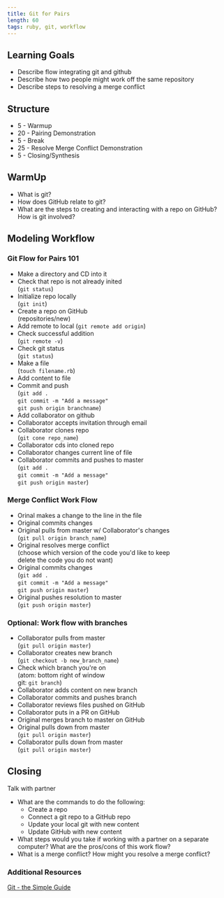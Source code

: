 ```yaml
---
title: Git for Pairs
length: 60
tags: ruby, git, workflow
---
```


## Learning Goals

* Describe flow integrating git and github  
* Describe how two people might work off the same repository
* Describe steps to resolving a merge conflict

## Structure

* 5   - Warmup
* 20  - Pairing Demonstration
* 5   - Break
* 25  - Resolve Merge Conflict Demonstration
* 5   - Closing/Synthesis

## WarmUp  
* What is git?  
* How does GitHub relate to git?  
* What are the steps to creating and interacting with a repo on GitHub? How is git involved?

## Modeling Workflow

### Git Flow for Pairs 101   
* Make a directory and CD into it  
* Check that repo is not already inited   
  (`git status`) 
* Initialize repo locally    
  (`git init`)
* Create a repo on GitHub  
  (repositories/new)
* Add remote to local 
  (`git remote add origin`) 
* Check successful addition  
  (`git remote -v`)  
* Check git status  
  (`git status`)
* Make a file  
  (`touch filename.rb`)
* Add content to file  
* Commit and push  
  (`git add .`    
   `git commit -m "Add a message"`   
   `git push origin branchname`)  
* Add collaborator on github  
* Collaborator accepts invitation through email  
* Collaborator clones repo  
   (`git cone repo_name`)
* Collaborator cds into cloned repo  
* Collaborator changes current line of file  
* Collaborator commits and pushes to master  
  (`git add .`  
   `git commit -m "Add a message"`   
   `git push origin master`)  

### Merge Conflict Work Flow  
* Orinal makes a change to the line in the file  
* Original commits changes
* Original pulls from master w/ Collaborator's changes  
  (`git pull origin branch_name`)  
* Original resolves merge conflict  
  (choose which version of the code you'd like to keep    
   delete the code you do not want)  
* Original commits changes  
  (`git add .`   
   `git commit -m "Add a message"`   
   `git push origin master`)
* Original pushes resolution to master  
  (`git push origin master`)  

### Optional: Work flow with branches  
* Collaborator pulls from master   
  (`git pull origin master`)  
* Collaborator creates new branch  
  (`git checkout -b new_branch_name`)   
* Check which branch you're on  
  (atom: bottom right of window  
   git: `git branch`)   
* Collaborator adds content on new branch  
* Collaborator commits and pushes branch  
* Collaborator reviews files pushed on GitHub
* Collaborator puts in a PR on GitHub 
* Original merges branch to master on GitHub 
* Original pulls down from master  
  (`git pull origin master`)
* Collaborator pulls down from master  
  (`git pull origin master`)

## Closing  
Talk with partner
* What are the commands to do the following:
   - Create a repo  
   - Connect a git repo to a GitHub repo  
   - Update your local git with new content  
   - Update GitHub with new content  
* What steps would you take if working with a partner on a separate computer? What are the pros/cons of this work flow?  
* What is a merge conflict? How might you resolve a merge conflict? 

### Additional Resources  
[Git - the Simple Guide](http://rogerdudler.github.io/git-guide/)
